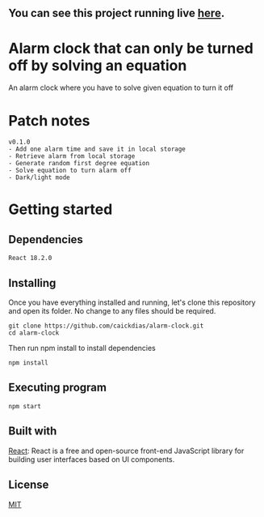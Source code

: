 ## You can see this project running live [here](https://caickdias.github.io/alarm-clock/).

# Alarm clock that can only be turned off by solving an equation

An alarm clock where you have to solve given equation to turn it off

# Patch notes

```
v0.1.0
- Add one alarm time and save it in local storage
- Retrieve alarm from local storage
- Generate random first degree equation
- Solve equation to turn alarm off
- Dark/light mode
```

# Getting started

## Dependencies

```
React 18.2.0
```

## Installing

Once you have everything installed and running, let's clone this repository and open its folder. No change to any files should be required.

```
git clone https://github.com/caickdias/alarm-clock.git
cd alarm-clock
```
Then run npm install to install dependencies

```
npm install
```

## Executing program

```
npm start
```

## Built with

[React](https://reactjs.org/): React is a free and open-source front-end JavaScript library for building user interfaces based on UI components.

## License

[MIT](https://choosealicense.com/licenses/mit/)
